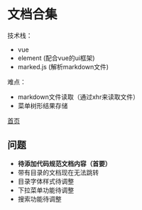 # 文档合集

技术栈：
- vue
- element (配合vue的ui框架)
- marked.js (解析markdown文件)

难点：
- markdown文件读取（通过xhr来读取文件）
- 菜单树形结果存储

[首页](https://archergrey.github.io/document/)


## 问题
- **待添加代码规范文档内容（首要）**
- 带有目录的文档现在无法跳转
- 目录字体样式待调整
- 下拉菜单功能待调整
- 搜索功能待调整

